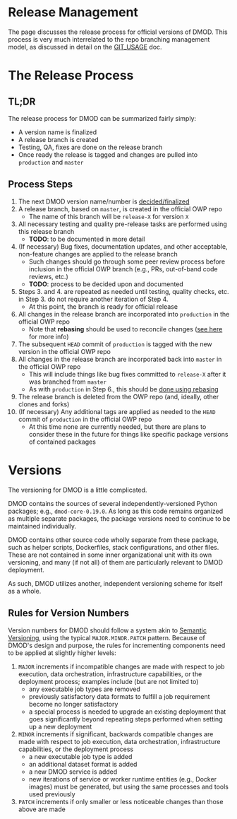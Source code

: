 # Release Management

The page discusses the release process for official versions of DMOD.  This process is very much interrelated to the repo branching management model, as discussed in detail on the [GIT_USAGE](./GIT_USAGE.md) doc.

# The Release Process

## TL;DR

The release process for DMOD can be summarized fairly simply:
- A version name is finalized
- A release branch is created
- Testing, QA, fixes are done on the release branch
- Once ready the release is tagged and changes are pulled into `production` and `master`

## Process Steps


[comment]: <> (TODO: Document release manual testing and QA procedures)

1. The next DMOD version name/number is [decided/finalized](#rules-for-version-numbers)
2. A release branch, based on `master`, is created in the official OWP repo
    - The name of this branch will be `release-X` for version `X`
3. All necessary testing and quality pre-release tasks are performed using this release branch
    - **TODO**: to be documented in more detail
4. (If necessary) Bug fixes, documentation updates, and other acceptable, non-feature changes are applied to the release branch
   - Such changes should go through some peer review process before inclusion in the official OWP branch (e.g., PRs, out-of-band code reviews, etc.)
   - **TODO**: process to be decided upon and documented
5. Steps 3. and 4. are repeated as needed until testing, quality checks, etc. in Step 3. do not require another iteration of Step 4.
    - At this point, the branch is ready for official release
6. All changes in the release branch are incorporated into `production` in the official OWP repo
    - Note that **rebasing** should be used to reconcile changes ([see here](../CONTRIBUTING.md#a-rebase-strategy) for more info)
7. The subsequent `HEAD` commit of `production` is tagged with the new version in the official OWP repo
8. All changes in the release branch are incorporated back into `master` in the official OWP repo
   - This will include things like bug fixes committed to `release-X` after it was branched from `master`
   - As with `production` in Step 6., this should be [done using rebasing](../CONTRIBUTING.md#a-rebase-strategy)
9. The release branch is deleted from the OWP repo (and, ideally, other clones and forks)
10. (If necessary) Any additional tags are applied as needed to the `HEAD` commit of `production` in the official OWP repo
    - At this time none are currently needed, but there are plans to consider these in the future for things like specific package versions of contained packages

# Versions

The versioning for DMOD is a little complicated.  

DMOD contains the sources of several independently-versioned Python packages; e.g., `dmod-core-0.19.0`.  As long as this code remains organized as multiple separate packages, the package versions need to continue to be maintained individually.  

DMOD contains other source code wholly separate from these package, such as helper scripts, Dockerfiles, stack configurations, and other files.  These are not contained in some inner organizational unit with its own versioning, and many (if not all) of them are particularly relevant to DMOD deployment.  

As such, DMOD utilizes another, independent versioning scheme for itself as a whole.

## Rules for Version Numbers

Version numbers for DMOD should follow a system akin to [Semantic Versioning](https://semver.org/), using the typical `MAJOR.MINOR.PATCH` pattern.  Because of DMOD's design and purpose, the rules for incrementing components need to be applied at slightly higher levels:

1. `MAJOR` increments if incompatible changes are made with respect to job execution, data orchestration, infrastructure capabilities, or the deployment process; examples include (but are not limited to)
   * any executable job types are removed
   * previously satisfactory data formats to fulfill a job requirement become no longer satisfactory
   * a special process is needed to upgrade an existing deployment that goes significantly beyond repeating steps performed when setting up a new deployment
2. `MINOR` increments if significant, backwards compatible changes are made with respect to job execution, data orchestration, infrastructure capabilities, or the deployment process
   * a new executable job type is added
   * an additional dataset format is added
   * a new DMOD service is added
   * new iterations of service or worker runtime entities (e.g., Docker images) must be generated, but using the same processes and tools used previously
3. `PATCH` increments if only smaller or less noticeable changes than those above are made
